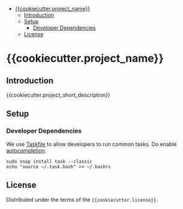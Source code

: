 <!-- Tip - Pycharm supports easy updating Table of Comment (TOC) using Alt+Enter -->
<!-- TOC -->
* [{{cookiecutter.project_name}}](#cookiecutterproject_name)
  * [Introduction](#introduction)
  * [Setup](#setup)
    * [Developer Dependencies](#developer-dependencies)
  * [License](#license)
<!-- TOC -->

# {{cookiecutter.project_name}}

## Introduction

{{cookiecutter.project_short_description}}

## Setup

### Developer Dependencies

We use [Taskfile](https://taskfile.dev/) to allow developers to run common tasks. Do enable [autocompletion](https://taskfile.dev/installation/#setup-completions).

```shell
sudo snap install task --classic
echo "source ~/.task.bash" >> ~/.bashrc
```

## License

Distributed under the terms of the `{{cookiecutter.license}}`.

